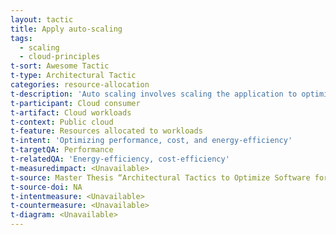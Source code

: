 ```yaml
---
layout: tactic
title: Apply auto-scaling
tags:
  - scaling
  - cloud-principles
t-sort: Awesome Tactic
t-type: Architectural Tactic
categories: resource-allocation
t-description: 'Auto scaling involves scaling the application to optimize the performance and costs. The application is monitored and automatically adjusted to ensure stable performance at the lowest costs. This enables on-demand resource usage which is a different approach compared to the traditional method where extra resources are constantly available to be prepared for peak load. When applying auto-scaling, the number of resources used are adjusted based on the workload. Hence, the energy to power the resources is proportional to the workload. Thus, we expect a positive effect of auto-scaling on energy efficiency.'
t-participant: Cloud consumer
t-artifact: Cloud workloads
t-context: Public cloud
t-feature: Resources allocated to workloads
t-intent: 'Optimizing performance, cost, and energy-efficiency'
t-targetQA: Performance
t-relatedQA: 'Energy-efficiency, cost-efficiency'
t-measuredimpact: <Unavailable>
t-source: Master Thesis “Architectural Tactics to Optimize Software for Energy Efficiency in the Public Cloud” by Sophie Vos
t-source-doi: NA
t-intentmeasure: <Unavailable>
t-countermeasure: <Unavailable>
t-diagram: <Unavailable>
---
```

